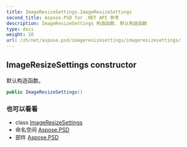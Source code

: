 ```yaml
---
title: ImageResizeSettings.ImageResizeSettings
second_title: Aspose.PSD for .NET API 参考
description: ImageResizeSettings 构造函数. 默认构造函数
type: docs
weight: 10
url: /zh/net/aspose.psd/imageresizesettings/imageresizesettings/
---
```

## ImageResizeSettings constructor

默认构造函数。

```csharp
public ImageResizeSettings()
```

### 也可以看看

* class [ImageResizeSettings](../)
* 命名空间 [Aspose.PSD](../../imageresizesettings/)
* 部件 [Aspose.PSD](../../../)



